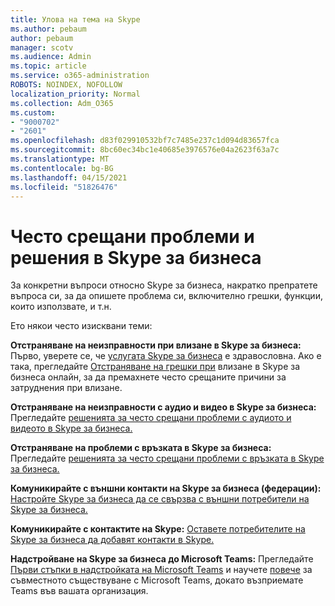 ```yaml
---
title: Улова на тема на Skype
ms.author: pebaum
author: pebaum
manager: scotv
ms.audience: Admin
ms.topic: article
ms.service: o365-administration
ROBOTS: NOINDEX, NOFOLLOW
localization_priority: Normal
ms.collection: Adm_O365
ms.custom:
- "9000702"
- "2601"
ms.openlocfilehash: d83f029910532bf7c7485e237c1d094d83657fca
ms.sourcegitcommit: 8bc60ec34bc1e40685e3976576e04a2623f63a7c
ms.translationtype: MT
ms.contentlocale: bg-BG
ms.lasthandoff: 04/15/2021
ms.locfileid: "51826476"
---
```

# <a name="skype-for-business-common-issues-and-resolutions"></a>Често срещани проблеми и решения в Skype за бизнеса 

За конкретни въпроси относно Skype за бизнеса, накратко препратете въпроса си, за да опишете проблема си, включително грешки, функции, които използвате, и т.н. 

Ето някои често изисквани теми:

**Отстраняване на неизправности при влизане в Skype за бизнеса:** Първо, уверете се, че [услугата Skype за бизнеса](https://admin.microsoft.com/Adminportal/Home?source=applauncher#/servicehealth) е здравословна. Ако е така, прегледайте [Отстраняване на грешки при](https://docs.microsoft.com/SkypeForBusiness/set-up-skype-for-business-online/troubleshooting-sign-in-errors-for-admins#check-for-common-causes-of-skype-for-business-online-sign-in-errors) влизане в Skype за бизнеса онлайн, за да премахнете често срещаните причини за затруднения при влизане.
 
**Отстраняване на неизправности с аудио и видео в Skype за бизнеса:** Прегледайте [решенията за често срещани проблеми с аудиото и видеото в Skype за бизнеса.](https://support.office.com/article/Troubleshoot-audio-and-video-in-Skype-for-Business-62777bc6-c52b-47ae-84ba-a8905c3b71dc) 

**Отстраняване на проблеми с връзката в Skype за бизнеса:** Прегледайте [решенията за често срещани проблеми с връзката в Skype за бизнеса.](https://support.office.com/article/troubleshoot-connection-issues-in-skype-for-business-ca302828-783f-425c-bbe2-356348583771)

**Комуникирайте с външни контакти на Skype за бизнеса (федерации):** [Настройте Skype за бизнеса да се свързва с външни потребители на Skype за бизнеса.](https://docs.microsoft.com/SkypeForBusiness/set-up-skype-for-business-online/allow-users-to-contact-external-skype-for-business-users)

**Комуникирайте с контактите на Skype:** [Оставете потребителите на Skype за бизнеса да добавят контакти в Skype.](https://docs.microsoft.com/SkypeForBusiness/set-up-skype-for-business-online/let-skype-for-business-users-add-skype-contacts)

**Надстройване на Skype за бизнеса до Microsoft Teams:** Прегледайте [Първи стъпки в надстройката на Microsoft Teams](https://docs.microsoft.com/microsoftteams/upgrade-start-here) и научете [повече](https://docs.microsoft.com/microsoftteams/coexistence-chat-calls-presence) за съвместното съществуване с Microsoft Teams, докато възприемате Teams във вашата организация. 